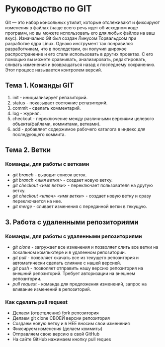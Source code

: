 # Руководство по GIT
Git — это набор консольных утилит, которые отслеживают и фиксируют изменения в файлах (чаще всего речь идет об исходном коде программ, но вы можете использовать его для любых файлов на ваш вкус). Изначально Git был создан Линусом Торвальдсом при разработке ядра Linux. Однако инструмент так понравился разработчикам, что в последствии, он получил широкое распространение и его стали использовать в других проектах. С его помощью вы можете сравнивать, анализировать, редактировать, сливать изменения и возвращаться назад к последнему сохранению. Этот процесс называется контролем версий.
## Тема 1. Команды GIT
1. init - инициализирует репазиторий.
2. status - показывает состояние репазиторий.
3. commit - сделать комментарий.
4. log - журнал.
5. checkout - переключение между различными версиями целевого объекта(файлами, коммитами, ветками).
6. add - добавляет содержимое рабочего каталога в индекс для последующего коммита.
## Тема 2. Ветки  
### Команды, для работы с ветками
* _git branch_ - выводит список веток.
* _git branch <имя ветки>_ - создает новую ветку.
* _git checkout <имя ветки>_ - переключает пользователя на другую ветку. 
* _git checkout <ключ> <имя ветки>_ - создает новую ветку и сразу переключается на нее. 
* _git merge_ - cливает изменения с переданной ветки в текущую.
## 3. Работа с удаленными репозиториями
### Команды, для работы с удаленными репозиториями
* _git clone_ - загружает все изменения и позволяет слить все ветки на локальном компьютере и в удаленном репозитории.
* _git pull_ - позволяет скачать все из текущего репозитория и автоматически сделать слияние с нашей версией.
* _git push_ - позволяет отправить нашу версию репозитория на внешний репозиторий. Требует авторизации на внешнем репозитории.
* _pull request_ - команда для предложения изменений, запрос на вливание изменений в репозиторий.
### Как сделать pull request
* Делаем (ответвление) fork репозитория
* Делаем git clone СВОЕЙ версии репозитория
* Создаем новую ветку и в НЕЕ вносим свои изменения
* Фиксируем изменения (делаем коммиты)
* Отправляем свою версию в свой GitHub
* На сайте GitHub нажимаем кнопку pull reques
